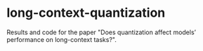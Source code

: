 # long-context-quantization
Results and code for the paper "Does quantization affect models’ performance on long-context tasks?".
